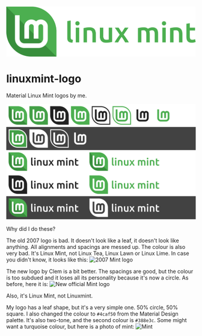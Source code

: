 ![preview](leaf-name-green.svg)
# linuxmint-logo
Material Linux Mint logos by me.

![preview](nice-preview-nodupes.svg)

Why did I do these?

The old 2007 logo is bad. It doesn't look like a leaf, it doesn't look like anything. All alignments and spacings are messed up. The colour is also very bad. It's Linux Mint, not Linux Tea, Linux Lawn or Linux Lime. In case you didn't know, it looks like this:
![2007 Mint logo](https://upload.wikimedia.org/wikipedia/commons/thumb/6/6b/Linux_Mint_Logo_%28until_2021%29.svg/1000px-Linux_Mint_Logo_%28until_2021%29.svg.png?20210414163034)

The new logo by Clem is a bit better. The spacings are good, but the colour is too subdued and it loses all its personality because it's now a circle. As before, here it is:
![New official Mint logo](https://upload.wikimedia.org/wikipedia/commons/thumb/f/f2/New_Linux_Mint_logo.svg/1023px-New_Linux_Mint_logo.svg.png?20220116092243)

Also, it's Linux Mint, not Linuxmint.

My logo has a leaf shape, but it's a very simple one. 50% circle, 50% square.
I also changed the colour to `#4caf50` from the Material Design palette. It's also two-tone, and the second colour is `#388e3c`.  Some might want a turquoise colour, but here is a photo of mint:
![Mint](https://upload.wikimedia.org/wikipedia/commons/thumb/e/e1/Mint_leaves_%28Mentha_spicata%29.jpg/1003px-Mint_leaves_%28Mentha_spicata%29.jpg?20210327162432)
